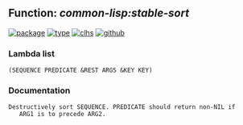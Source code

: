 ## Function: ***common-lisp:stable-sort***
[![package](https://img.shields.io/badge/Package-COMMON--LISP-5f9ea0.svg?style=social&colorA=999999)](../) [![type](https://img.shields.io/badge/Type-Function-5f9ea0.svg?style=social&colorA=999999)](../#function) [![clhs](https://img.shields.io/badge/CLHS-STABLE--SORT-5f9ea0.svg?style=social&colorA=999999)](http://www.lispworks.com/documentation/HyperSpec/Body/f_sort_.htm) [![github](https://img.shields.io/badge/GitHub-View_the_source-5f9ea0.svg?style=social&colorA=999999&logo=github)](https://github.com/sbcl/sbcl/blob/master/src/code/sort.lisp/) 
### Lambda list
```
(SEQUENCE PREDICATE &REST ARGS &KEY KEY)
```
### Documentation
```
Destructively sort SEQUENCE. PREDICATE should return non-NIL if
   ARG1 is to precede ARG2.
```
